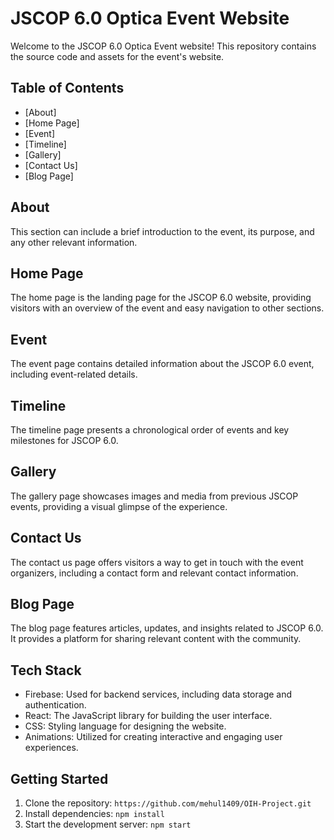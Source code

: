 # JSCOP 6.0 Optica Event Website

Welcome to the JSCOP 6.0 Optica Event website! This repository contains the source code and assets for the event's website.

## Table of Contents

- [About]
- [Home Page]
- [Event]
- [Timeline]
- [Gallery]
- [Contact Us]
- [Blog Page]

## About

This section can include a brief introduction to the event, its purpose, and any other relevant information.

## Home Page

The home page is the landing page for the JSCOP 6.0 website, providing visitors with an overview of the event and easy navigation to other sections.

## Event

The event page contains detailed information about the JSCOP 6.0 event, including event-related details.

## Timeline

The timeline page presents a chronological order of events and key milestones for JSCOP 6.0.

## Gallery

The gallery page showcases images and media from previous JSCOP events, providing a visual glimpse of the experience.

## Contact Us

The contact us page offers visitors a way to get in touch with the event organizers, including a contact form and relevant contact information.

## Blog Page

The blog page features articles, updates, and insights related to JSCOP 6.0. It provides a platform for sharing relevant content with the community.

## Tech Stack

- Firebase: Used for backend services, including data storage and authentication.
- React: The JavaScript library for building the user interface.
- CSS: Styling language for designing the website.
- Animations: Utilized for creating interactive and engaging user experiences.

## Getting Started

1. Clone the repository: `https://github.com/mehul1409/OIH-Project.git`
2. Install dependencies: `npm install`
3. Start the development server: `npm start`

